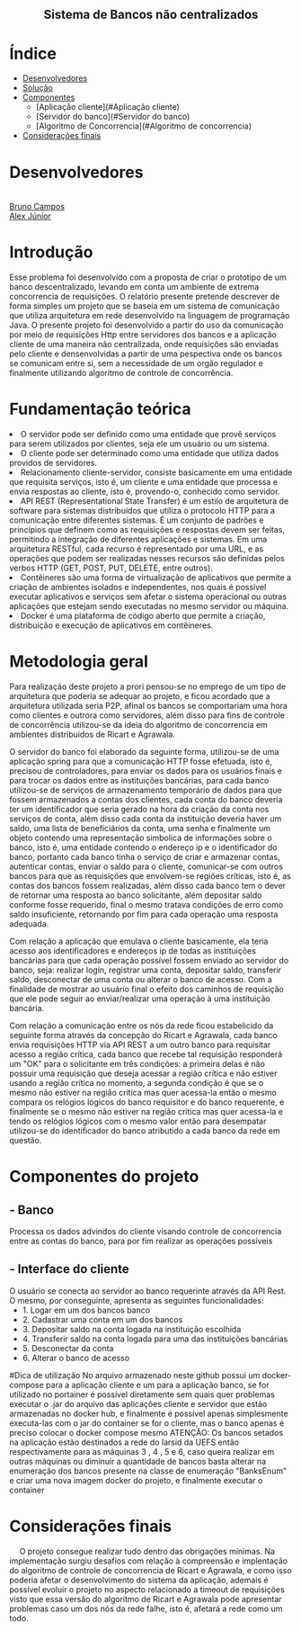 <h2 align="center">Sistema de Bancos não centralizados </h2>
 
# Índice

- [Desenvolvedores](#Desenvolvedores)
- [Solução](#Solução)
- [Componentes](#Componentes)
   - [Aplicação cliente](#Aplicação cliente)
   - [Servidor do banco](#Servidor do banco)
   - [Algoritmo de Concorrencia](#Algoritmo de concorrencia)
- [Considerações finais](#Considerações)

# Desenvolvedores
<br /><a href="https://github.com/BRCZ1N">Bruno Campos</a>
<br /><a href="https://github.com/Oguelo">Alex Júnior</a>

# Introdução

Esse problema foi desenvolvido com a proposta de criar o prototipo de um banco descentralizado, levando em conta um ambiente de extrema concorrencia de requisições. O relatório presente pretende descrever de forma simples um projeto que se baseia em um sistema de comunicação que utiliza arquitetura em rede desenvolvido na linguagem de programação Java. O presente projeto foi desenvolvido a partir do uso da comunicação por meio de requisições Http entre servidores dos bancos e a aplicação cliente de uma maneira não centralizada, onde requisições são enviadas pelo cliente e densenvolvidas a partir de uma pespectiva onde os bancos se comunicam entre si, sem a necessidade de um orgão regulador e finalmente utilizando algoritmo de controle de concorrência.

# Fundamentação teórica

<li>O servidor pode ser definido como uma entidade que provê serviços para serem utilizados por clientes, seja ele um usuário ou um sistema. 
<li>O cliente pode ser determinado como uma entidade que utiliza dados providos de servidores.
<li>Relacionamento cliente-servidor, consiste basicamente em uma entidade que requisita serviços, isto é, um cliente e uma entidade que processa e envia respostas ao cliente, isto é, provendo-o, conhecido como servidor.
<li>API REST (Representational State Transfer) é um estilo de arquitetura de software para sistemas distribuídos que utiliza o protocolo HTTP para a comunicação entre diferentes sistemas. É um conjunto de padrões e princípios que definem como as requisições e respostas devem ser feitas, permitindo a integração de diferentes aplicações e sistemas. Em uma arquitetura RESTful, cada recurso é representado por uma URL, e as operações que podem ser realizadas nesses recursos são definidas pelos verbos HTTP (GET, POST, PUT, DELETE, entre outros).
<li>Contêineres são uma forma de virtualização de aplicativos que permite a criação de ambientes isolados e independentes, nos quais é possível executar aplicativos e serviços sem afetar o sistema operacional ou outras aplicações que estejam sendo executadas no mesmo servidor ou máquina.
<li>Docker é uma plataforma de código aberto que permite a criação, distribuição e execução de aplicativos em contêineres.

 # Metodologia geral

Para realização deste projeto a prori pensou-se no emprego de um tipo de arquitetura que poderia se adequar ao projeto, e ficou acordado que a arquitetura utilizada seria P2P, afinal os bancos se comportariam uma hora como clientes e outrora como servidores, além disso para fins de controle de concorrência utilizou-se da ideia do algoritmo de concorrencia em ambientes distribuidos de Ricart e Agrawala.

O servidor do banco foi elaborado da seguinte forma, utilizou-se de uma aplicação spring para que a comunicação HTTP fosse efetuada, isto é, precisou de controladores, para enviar os dados para os usuários finais e para trocar os dados entre as instituições bancárias, para cada banco utilizou-se de serviços de armazenamento temporário de dados para que fossem armazenados a contas dos clientes, cada conta do banco deveria ter um identificador que seria gerado na hora da criação da conta nos serviços de conta, além disso cada conta da instituição deveria haver um saldo, uma lista de beneficiários da conta, uma senha e finalmente um objeto contendo uma representação simbolica de informações sobre o banco, isto é, uma entidade contendo o endereço ip e o identificador do banco, portanto cada banco tinha o serviço de criar e armazenar contas, autenticar contas, enviar o saldo para o cliente, comunicar-se com outros bancos para que as requisições que envolvem-se regiões críticas, isto é, as contas dos bancos fossem realizadas, além disso cada banco tem o dever de retornar uma resposta ao banco solicitante, além depositar saldo conforme fosse requerido, final o mesmo tratava condições de erro como saldo insuficiente, retornando por fim para cada operação uma resposta adequada.
 
Com relação a aplicação que emulava o cliente basicamente, ela teria acesso aos identificadores e endereços ip de todas as instituições bancárias para que cada operação possível fossem enviado ao servidor do banco, seja: realizar login, registrar uma conta, depositar saldo, transferir saldo, desconectar de uma conta ou alterar o banco de acesso. Com a finalidade de mostrar ao usuário final o efeito dos caminhos de requisição que ele pode seguir ao enviar/realizar uma operação à uma instituição bancária.
 
Com relação a comunicação entre os nós da rede ficou estabelicido da seguinte forma através da concepção do Ricart e Agrawala, cada banco envia requisições HTTP via API REST a um outro banco para requisitar acesso a região crítica, cada banco que recebe tal requisição responderá um "OK" para o solicitante  em três condições: a primeira delas é não possuir uma requisição que deseja acessar a região crítica e não estiver usando a região crítica no momento, a segunda condição é que se o mesmo não estiver na região crítica mas quer acessa-la então o mesmo compara os relógios lógicos do banco requisitor e do banco requerente, e finalmente se o mesmo não estiver na região crítica mas quer acessa-la e tendo os relógios lógicos com o mesmo valor então para desempatar utilizou-se do identificador do banco atributido a cada banco da rede em questão.

# Componentes do projeto

<h2>- Banco</h2>
<p2> Processa os dados advindos do cliente visando controle de concorrencia entre as contas do banco, para por fim realizar as operações possíveis</p2>
<h2>- Interface do cliente</h2>
<p2> O usuário se conecta ao servidor ao banco requerinte através da API Rest. O mesmo, por conseguinte, apresenta as seguintes funcionalidades:</p2>
 <ul>
  <li>1. Logar em um dos bancos banco</li>
  <li>2. Cadastrar uma conta em um dos bancos</li>
  <li>3. Depositar saldo na conta logada na instituição escolhida </li>
  <li>4. Transferir saldo na conta logada para uma das instituições bancárias </li>
  <li>5. Desconectar da conta</li>
  <li>6. Alterar o banco de acesso</li>
</ul>
 
 #Dica de utilização 
 <p2> No arquivo armazenado neste github possui um docker-compose para a aplicação cliente e um para a aplicação banco, se for utilizado no portainer é possível diretamente sem quais quer problemas executar o .jar do arquivo das aplicações cliente e servidor que estão armazenadas no docker hub, e finalmente é possível apenas simplesmente executa-las com o jar do container se for o cliente, mas o banco apenas é preciso colocar o docker compose mesmo</p2>
  <p2> ATENÇÃO: Os bancos setados na aplicação estão destinados a rede do larsid da UEFS então respectivamente para as máquinas 3 , 4 , 5 e 6, caso queira realizar em outras máquinas ou diminuir a quantidade de bancos basta alterar na enumeração dos bancos presente na classe de enumeração "BanksEnum" e criar uma nova imagem docker do projeto, e finalmente executar o container</p2>
 
 # Considerações finais 
<p2> &emsp; O projeto consegue realizar tudo dentro das obrigações mínimas. Na implementação surgiu desafios com relação à compreensão e implentação do algoritmo de controle de concorrencia de Ricart e Agrawala, e como isso poderia afetar o desenvolvimento do sistema da aplicação, ademais é possível evoluir o projeto no aspecto relacionado a timeout de requisições visto que essa versão do algoritmo de Ricart e Agrawala pode apresentar problemas caso um dos nós da rede falhe, isto é, afetará a rede como um todo.
